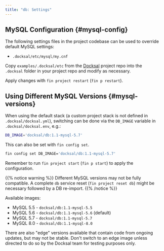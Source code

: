 ```yaml
---
title: "db: Settings"
---
```


## MySQL Configuration {#mysql-config}

The following settings files in the project codebase can be used to override default MySQL settings:

- `.docksal/etc/mysql/my.cnf`

Copy `examples/.docksal/etc` from the [Docksal](https://github.com/docksal/docksal) project repo into the `.docksal` 
folder in your project repo and modify as necessary.

Apply changes with `fin project restart` (`fin p restart`).

## Using Different MySQL Versions {#mysql-versions}

When using the default stack (a custom project stack is not defined in `.docksal/docksal.yml`), switching can be done 
via the `DB_IMAGE` variable in `.docksal/docksal.env`, e.g.:

```bash
DB_IMAGE='docksal/db:1.1-mysql-5.7'
```
This can also be set with `fin config set`.
```bash
fin config set DB_IMAGE='docksal/db:1.1-mysql-5.7'
```

Remember to run `fin project start` (`fin p start`) to apply the configuration.

{{% notice warning %}}
Different MySQL versions may not be fully compatible. A complete `db` service reset (`fin project reset db`) might be necessary
followed by a DB re-import.
{{% /notice %}}

Available images:

- MySQL 5.5 - `docksal/db:1.1-mysql-5.5`
- MySQL 5.6 - `docksal/db:1.1-mysql-5.6` (default)
- MySQL 5.7 - `docksal/db:1.1-mysql-5.7`
- MySQL 8.0 - `docksal/db:1.1-mysql-8.0`

There are also "edge" versions available that contain code from ongoing updates, but may not be stable. Don't switch to an
edge image unless directed to do so by the Docksal team for testing purposes only.

